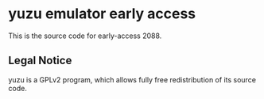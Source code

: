 yuzu emulator early access
=============

This is the source code for early-access 2088.

## Legal Notice

yuzu is a GPLv2 program, which allows fully free redistribution of its source code.